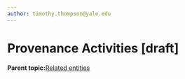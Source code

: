 ```yaml
---
author: timothy.thompson@yale.edu
---
```


# Provenance Activities \[draft\]

**Parent topic:**[Related entities](../tasks/related_entities.md)

